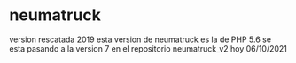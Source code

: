# neumatruck
version rescatada 2019
esta version de neumatruck es la de PHP 5.6
se esta pasando a la version 7 en el repositorio neumatruck_v2
hoy 06/10/2021
